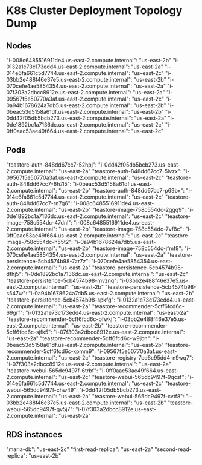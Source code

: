 # K8s Cluster Deployment Topology Dump

## Nodes

"i-008c6485516911de4.us-east-2.compute.internal": "us-east-2b"
"i-0132a1e73c173edd4.us-east-2.compute.internal": "us-east-2a"
"i-014e6fa661c5d7744.us-east-2.compute.internal": "us-east-2c"
"i-03bb2e488f46e37e5.us-east-2.compute.internal": "us-east-2b"
"i-070cefe4ae5854354.us-east-2.compute.internal": "us-east-2a"
"i-07f303a2dbcc8912e.us-east-2.compute.internal": "us-east-2a"
"i-09567f5e50770a3af.us-east-2.compute.internal": "us-east-2c"
"i-0a94b1678624a7db5.us-east-2.compute.internal": "us-east-2b"
"i-0beac53d5158a61df.us-east-2.compute.internal": "us-east-2b"
"i-0dd42f05db5bcb273.us-east-2.compute.internal": "us-east-2a"
"i-0de1892bc1a7136dc.us-east-2.compute.internal": "us-east-2c"
"i-0ff0aac53ae49f664.us-east-2.compute.internal": "us-east-2c"

## Pods

"teastore-auth-848dd67cc7-52hpj": "i-0dd42f05db5bcb273.us-east-2.compute.internal": "us-east-2a"
"teastore-auth-848dd67cc7-5lvzx": "i-09567f5e50770a3af.us-east-2.compute.internal": "us-east-2c"
"teastore-auth-848dd67cc7-6h7l5": "i-0beac53d5158a61df.us-east-2.compute.internal": "us-east-2b"
"teastore-auth-848dd67cc7-p69bx": "i-014e6fa661c5d7744.us-east-2.compute.internal": "us-east-2c"
"teastore-auth-848dd67cc7-rn7g6": "i-008c6485516911de4.us-east-2.compute.internal": "us-east-2b"
"teastore-image-758c554dc-2ggq9": "i-0de1892bc1a7136dc.us-east-2.compute.internal": "us-east-2c"
"teastore-image-758c554dc-47dnl": "i-008c6485516911de4.us-east-2.compute.internal": "us-east-2b"
"teastore-image-758c554dc-7vf8c": "i-0ff0aac53ae49f664.us-east-2.compute.internal": "us-east-2c"
"teastore-image-758c554dc-h55t2": "i-0a94b1678624a7db5.us-east-2.compute.internal": "us-east-2b"
"teastore-image-758c554dc-jfmf8": "i-070cefe4ae5854354.us-east-2.compute.internal": "us-east-2a"
"teastore-persistence-5cb4574b98-7zr7z": "i-070cefe4ae5854354.us-east-2.compute.internal": "us-east-2a"
"teastore-persistence-5cb4574b98-dfhj5": "i-0de1892bc1a7136dc.us-east-2.compute.internal": "us-east-2c"
"teastore-persistence-5cb4574b98-mvznq": "i-03bb2e488f46e37e5.us-east-2.compute.internal": "us-east-2b"
"teastore-persistence-5cb4574b98-s547w": "i-0a94b1678624a7db5.us-east-2.compute.internal": "us-east-2b"
"teastore-persistence-5cb4574b98-spkfg": "i-0132a1e73c173edd4.us-east-2.compute.internal": "us-east-2a"
"teastore-recommender-5cff6fcd6c-69grf": "i-0132a1e73c173edd4.us-east-2.compute.internal": "us-east-2a"
"teastore-recommender-5cff6fcd6c-bfwkj": "i-03bb2e488f46e37e5.us-east-2.compute.internal": "us-east-2b"
"teastore-recommender-5cff6fcd6c-sjfk5": "i-07f303a2dbcc8912e.us-east-2.compute.internal": "us-east-2a"
"teastore-recommender-5cff6fcd6c-w9jbn": "i-0beac53d5158a61df.us-east-2.compute.internal": "us-east-2b"
"teastore-recommender-5cff6fcd6c-xpmm9": "i-09567f5e50770a3af.us-east-2.compute.internal": "us-east-2c"
"teastore-registry-7cd6c95dd4-n9wq7": "i-07f303a2dbcc8912e.us-east-2.compute.internal": "us-east-2a"
"teastore-webui-565dc9497f-6trbf": "i-0ff0aac53ae49f664.us-east-2.compute.internal": "us-east-2c"
"teastore-webui-565dc9497f-9qcsf": "i-014e6fa661c5d7744.us-east-2.compute.internal": "us-east-2c"
"teastore-webui-565dc9497f-chw49": "i-0dd42f05db5bcb273.us-east-2.compute.internal": "us-east-2a"
"teastore-webui-565dc9497f-cvtf8": "i-03bb2e488f46e37e5.us-east-2.compute.internal": "us-east-2b"
"teastore-webui-565dc9497f-gv5j7": "i-07f303a2dbcc8912e.us-east-2.compute.internal": "us-east-2a"

## RDS instances

"maria-db": "us-east-2c"
"first-read-replica": "us-east-2a"
"second-read-replica": "us-east-2b"
